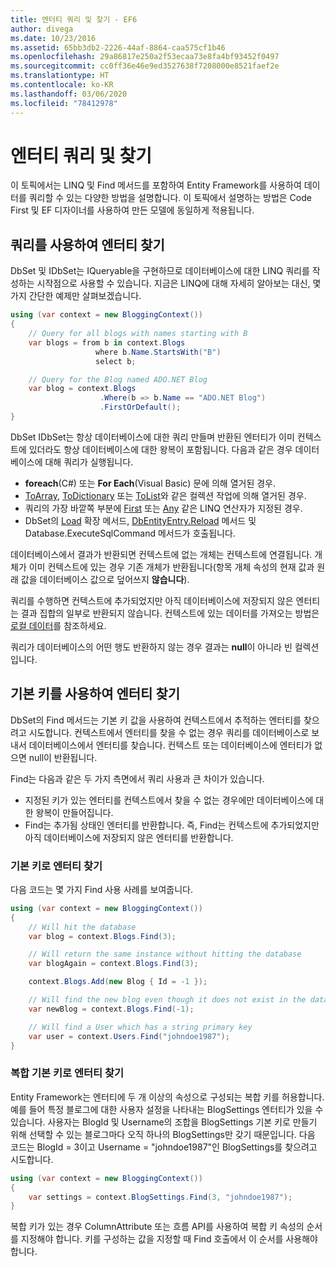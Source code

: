 ```yaml
---
title: 엔터티 쿼리 및 찾기 - EF6
author: divega
ms.date: 10/23/2016
ms.assetid: 65bb3db2-2226-44af-8864-caa575cf1b46
ms.openlocfilehash: 29a86817e250a2f53ecaa73e8fa4bf93452f0497
ms.sourcegitcommit: cc0ff36e46e9ed3527638f7208000e8521faef2e
ms.translationtype: HT
ms.contentlocale: ko-KR
ms.lasthandoff: 03/06/2020
ms.locfileid: "78412978"
---
```

# <a name="querying-and-finding-entities"></a>엔터티 쿼리 및 찾기
이 토픽에서는 LINQ 및 Find 메서드를 포함하여 Entity Framework를 사용하여 데이터를 쿼리할 수 있는 다양한 방법을 설명합니다. 이 토픽에서 설명하는 방법은 Code First 및 EF 디자이너를 사용하여 만든 모델에 동일하게 적용됩니다.  

## <a name="finding-entities-using-a-query"></a>쿼리를 사용하여 엔터티 찾기  

DbSet 및 IDbSet는 IQueryable을 구현하므로 데이터베이스에 대한 LINQ 쿼리를 작성하는 시작점으로 사용할 수 있습니다. 지금은 LINQ에 대해 자세히 알아보는 대신, 몇 가지 간단한 예제만 살펴보겠습니다.  

``` csharp
using (var context = new BloggingContext())
{
    // Query for all blogs with names starting with B
    var blogs = from b in context.Blogs
                   where b.Name.StartsWith("B")
                   select b;

    // Query for the Blog named ADO.NET Blog
    var blog = context.Blogs
                    .Where(b => b.Name == "ADO.NET Blog")
                    .FirstOrDefault();
}
```  

DbSet IDbSet는 항상 데이터베이스에 대한 쿼리 만들며 반환된 엔터티가 이미 컨텍스트에 있더라도 항상 데이터베이스에 대한 왕복이 포함됩니다. 다음과 같은 경우 데이터베이스에 대해 쿼리가 실행됩니다.  

- **foreach**(C#) 또는 **For Each**(Visual Basic) 문에 의해 열거된 경우.  
- [ToArray](https://msdn.microsoft.com/library/bb298736), [ToDictionary](https://msdn.microsoft.com/library/system.linq.enumerable.todictionary) 또는 [ToList](https://msdn.microsoft.com/library/bb342261)와 같은 컬렉션 작업에 의해 열거된 경우.  
- 쿼리의 가장 바깥쪽 부분에 [First](https://msdn.microsoft.com/library/bb291976) 또는 [Any](https://msdn.microsoft.com/library/bb337697) 같은 LINQ 연산자가 지정된 경우.  
- DbSet의 [Load](https://msdn.microsoft.com/library/system.data.entity.dbextensions.load) 확장 메서드, [DbEntityEntry.Reload](https://msdn.microsoft.com/library/system.data.entity.infrastructure.dbentityentry.reload.aspx) 메서드 및 Database.ExecuteSqlCommand 메서드가 호출됩니다.  

데이터베이스에서 결과가 반환되면 컨텍스트에 없는 개체는 컨텍스트에 연결됩니다. 개체가 이미 컨텍스트에 있는 경우 기존 개체가 반환됩니다(항목 개체 속성의 현재 값과 원래 값을 데이터베이스 값으로 덮어쓰지 **않습니다**).  

쿼리를 수행하면 컨텍스트에 추가되었지만 아직 데이터베이스에 저장되지 않은 엔터티는 결과 집합의 일부로 반환되지 않습니다. 컨텍스트에 있는 데이터를 가져오는 방법은 [로컬 데이터](~/ef6/querying/local-data.md)를 참조하세요.  

쿼리가 데이터베이스의 어떤 행도 반환하지 않는 경우 결과는 **null**이 아니라 빈 컬렉션입니다.  

## <a name="finding-entities-using-primary-keys"></a>기본 키를 사용하여 엔터티 찾기  

DbSet의 Find 메서드는 기본 키 값을 사용하여 컨텍스트에서 추적하는 엔터티를 찾으려고 시도합니다. 컨텍스트에서 엔터티를 찾을 수 없는 경우 쿼리를 데이터베이스로 보내서 데이터베이스에서 엔터티를 찾습니다. 컨텍스트 또는 데이터베이스에 엔터티가 없으면 null이 반환됩니다.  

Find는 다음과 같은 두 가지 측면에서 쿼리 사용과 큰 차이가 있습니다.  

- 지정된 키가 있는 엔터티를 컨텍스트에서 찾을 수 없는 경우에만 데이터베이스에 대한 왕복이 만들어집니다.  
- Find는 추가됨 상태인 엔터티를 반환합니다. 즉, Find는 컨텍스트에 추가되었지만 아직 데이터베이스에 저장되지 않은 엔터티를 반환합니다.  
### <a name="finding-an-entity-by-primary-key"></a>기본 키로 엔터티 찾기  

다음 코드는 몇 가지 Find 사용 사례를 보여줍니다.  

``` csharp
using (var context = new BloggingContext())
{
    // Will hit the database
    var blog = context.Blogs.Find(3);

    // Will return the same instance without hitting the database
    var blogAgain = context.Blogs.Find(3);

    context.Blogs.Add(new Blog { Id = -1 });

    // Will find the new blog even though it does not exist in the database
    var newBlog = context.Blogs.Find(-1);

    // Will find a User which has a string primary key
    var user = context.Users.Find("johndoe1987");
}
```  

### <a name="finding-an-entity-by-composite-primary-key"></a>복합 기본 키로 엔터티 찾기  

Entity Framework는 엔터티에 두 개 이상의 속성으로 구성되는 복합 키를 허용합니다. 예를 들어 특정 블로그에 대한 사용자 설정을 나타내는 BlogSettings 엔터티가 있을 수 있습니다. 사용자는 BlogId 및 Username의 조합을 BlogSettings 기본 키로 만들기 위해 선택할 수 있는 블로그마다 오직 하나의 BlogSettings만 갖기 때문입니다. 다음 코드는 BlogId = 3이고 Username = "johndoe1987"인 BlogSettings를 찾으려고 시도합니다.  

``` csharp  
using (var context = new BloggingContext())
{
    var settings = context.BlogSettings.Find(3, "johndoe1987");
}
```  

복합 키가 있는 경우 ColumnAttribute 또는 흐름 API를 사용하여 복합 키 속성의 순서를 지정해야 합니다. 키를 구성하는 값을 지정할 때 Find 호출에서 이 순서를 사용해야 합니다.  
